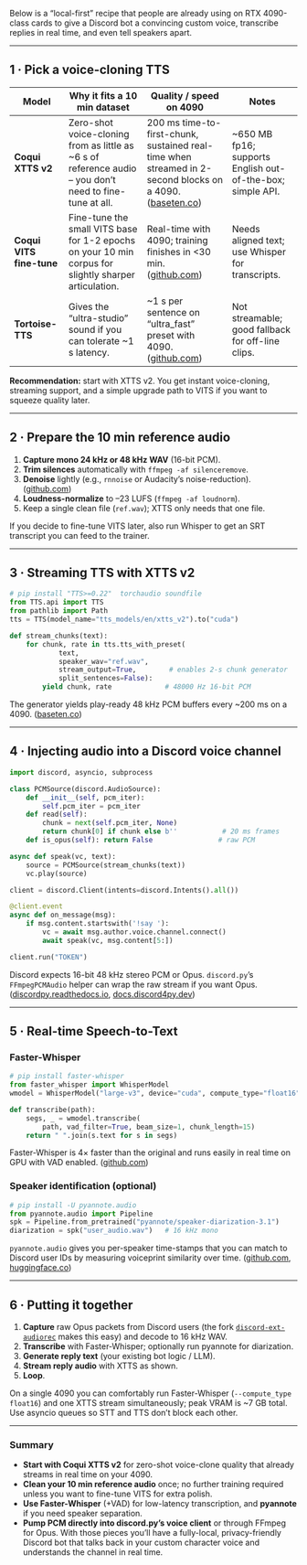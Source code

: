 Below is a “local-first” recipe that people are already using on RTX 4090-class cards to give a Discord bot a convincing custom voice, transcribe replies in real time, and even tell speakers apart.

---

## 1 · Pick a voice-cloning TTS

| Model                    | Why it fits a 10 min dataset                                                                             | Quality / speed on 4090                                                                                       | Notes                                                       |
| ------------------------ | -------------------------------------------------------------------------------------------------------- | ------------------------------------------------------------------------------------------------------------- | ----------------------------------------------------------- |
| **Coqui XTTS v2**        | Zero-shot voice-cloning from as little as \~6 s of reference audio – you don’t need to fine-tune at all. | 200 ms time-to-first-chunk, sustained real-time when streamed in 2-second blocks on a 4090. ([baseten.co][1]) | \~650 MB fp16; supports English out-of-the-box; simple API. |
| **Coqui VITS fine-tune** | Fine-tune the small VITS base for 1-2 epochs on your 10 min corpus for slightly sharper articulation.    | Real-time with 4090; training finishes in <30 min. ([github.com][2])                                          | Needs aligned text; use Whisper for transcripts.            |
| **Tortoise-TTS**         | Gives the “ultra-studio” sound if you can tolerate \~1 s latency.                                        | \~1 s per sentence on “ultra\_fast” preset with 4090. ([github.com][3])                                       | Not streamable; good fallback for off-line clips.           |

**Recommendation:** start with XTTS v2. You get instant voice-cloning, streaming support, and a simple upgrade path to VITS if you want to squeeze quality later.

---

## 2 · Prepare the 10 min reference audio

1. **Capture mono 24 kHz or 48 kHz WAV** (16-bit PCM).
2. **Trim silences** automatically with `ffmpeg -af silenceremove`.
3. **Denoise** lightly (e.g., `rnnoise` or Audacity’s noise-reduction). ([github.com][2])
4. **Loudness-normalize** to –23 LUFS (`ffmpeg -af loudnorm`).
5. Keep a single clean file (`ref.wav`); XTTS only needs that one file.

If you decide to fine-tune VITS later, also run Whisper to get an SRT transcript you can feed to the trainer.

---

## 3 · Streaming TTS with XTTS v2

```python
# pip install "TTS>=0.22"  torchaudio soundfile
from TTS.api import TTS
from pathlib import Path
tts = TTS(model_name="tts_models/en/xtts_v2").to("cuda")

def stream_chunks(text):
    for chunk, rate in tts.tts_with_preset(
            text,
            speaker_wav="ref.wav",
            stream_output=True,        # enables 2-s chunk generator
            split_sentences=False):
        yield chunk, rate             # 48000 Hz 16-bit PCM
```

The generator yields play-ready 48 kHz PCM buffers every \~200 ms on a 4090. ([baseten.co][1])

---

## 4 · Injecting audio into a Discord voice channel

```python
import discord, asyncio, subprocess

class PCMSource(discord.AudioSource):
    def __init__(self, pcm_iter):
        self.pcm_iter = pcm_iter
    def read(self):
        chunk = next(self.pcm_iter, None)
        return chunk[0] if chunk else b''           # 20 ms frames
    def is_opus(self): return False                # raw PCM

async def speak(vc, text):
    source = PCMSource(stream_chunks(text))
    vc.play(source)

client = discord.Client(intents=discord.Intents().all())

@client.event
async def on_message(msg):
    if msg.content.startswith('!say '):
        vc = await msg.author.voice.channel.connect()
        await speak(vc, msg.content[5:])

client.run("TOKEN")
```

Discord expects 16-bit 48 kHz stereo PCM or Opus. `discord.py`’s `FFmpegPCMAudio` helper can wrap the raw stream if you want Opus. ([discordpy.readthedocs.io][4], [docs.discord4py.dev][5])

---

## 5 · Real-time Speech-to-Text

### Faster-Whisper

```python
# pip install faster-whisper
from faster_whisper import WhisperModel
wmodel = WhisperModel("large-v3", device="cuda", compute_type="float16")

def transcribe(path):
    segs, _ = wmodel.transcribe(
        path, vad_filter=True, beam_size=1, chunk_length=15)
    return " ".join(s.text for s in segs)
```

Faster-Whisper is 4× faster than the original and runs easily in real time on GPU with VAD enabled. ([github.com][6])

### Speaker identification (optional)

```python
# pip install -U pyannote.audio
from pyannote.audio import Pipeline
spk = Pipeline.from_pretrained("pyannote/speaker-diarization-3.1")
diarization = spk("user_audio.wav")   # 16 kHz mono
```

`pyannote.audio` gives you per-speaker time-stamps that you can match to Discord user IDs by measuring voiceprint similarity over time. ([github.com][7], [huggingface.co][8])

---

## 6 · Putting it together

1. **Capture** raw Opus packets from Discord users (the fork [`discord-ext-audiorec`](https://github.com/.../) makes this easy) and decode to 16 kHz WAV.
2. **Transcribe** with Faster-Whisper; optionally run pyannote for diarization.
3. **Generate reply text** (your existing bot logic / LLM).
4. **Stream reply audio** with XTTS as shown.
5. **Loop**.

On a single 4090 you can comfortably run Faster-Whisper (`--compute_type float16`) and one XTTS stream simultaneously; peak VRAM is \~7 GB total. Use asyncio queues so STT and TTS don’t block each other.

---

### Summary

* **Start with Coqui XTTS v2** for zero-shot voice-clone quality that already streams in real time on your 4090.
* **Clean your 10 min reference audio** once; no further training required unless you want to fine-tune VITS for extra polish.
* **Use Faster-Whisper** (+VAD) for low-latency transcription, and **pyannote** if you need speaker separation.
* **Pump PCM directly into discord.py’s voice client** or through FFmpeg for Opus.
  With those pieces you’ll have a fully-local, privacy-friendly Discord bot that talks back in your custom character voice and understands the channel in real time.

[1]: https://www.baseten.co/blog/streaming-real-time-text-to-speech-with-xtts-v2/?utm_source=chatgpt.com "Streaming real-time text to speech with XTTS V2 | Baseten Blog"
[2]: https://github.com/coqui-ai/TTS/discussions/2507?utm_source=chatgpt.com "Best Procedure For Voice Cloning - My Experience So Far #2507"
[3]: https://github.com/neonbjb/tortoise-tts/issues/574?utm_source=chatgpt.com "Absolute fastest inference speed · Issue #574 · neonbjb/tortoise-tts"
[4]: https://discordpy.readthedocs.io/en/latest/api.html?highlight=ffmpeg&utm_source=chatgpt.com "API Reference - Discord.py"
[5]: https://docs.discord4py.dev/en/developer/api/voice.html?utm_source=chatgpt.com "Voice Related - discord.py-message-components"
[6]: https://github.com/SYSTRAN/faster-whisper?utm_source=chatgpt.com "Faster Whisper transcription with CTranslate2 - GitHub"
[7]: https://github.com/pyannote/pyannote-audio?utm_source=chatgpt.com "pyannote/pyannote-audio: Neural building blocks for speaker ..."
[8]: https://huggingface.co/pyannote/speaker-diarization-3.1?utm_source=chatgpt.com "pyannote/speaker-diarization-3.1 - Hugging Face"
